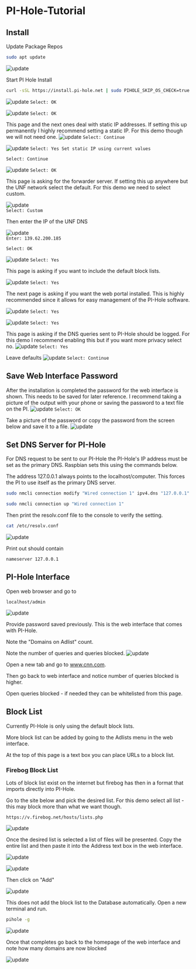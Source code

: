 # PI-Hole-Tutorial
## Install
Update Package Repos

```bash
sudo apt update
```
![update](https://raw.githubusercontent.com/rlentz1236/PI-Hole-Tutorial/main/Capture1.PNG "sudo apt update sample output")

Start PI Hole Install

```bash
curl -sSL https://install.pi-hole.net | sudo PIHOLE_SKIP_OS_CHECK=true bash
```
![update](https://raw.githubusercontent.com/rlentz1236/PI-Hole-Tutorial/main/Capture2.PNG "PI-Hole Install")
`Select: OK`

![update](https://raw.githubusercontent.com/rlentz1236/PI-Hole-Tutorial/main/Capture3.PNG "PI-Hole Install")
`Select: OK`

This page and the next ones deal with static IP addresses. If setting this up permanently I highly recommend setting a static IP. For this demo though we will not need one.
![update](https://raw.githubusercontent.com/rlentz1236/PI-Hole-Tutorial/main/Capture4.PNG "PI-Hole Install")
`Select: Continue`

![update](https://raw.githubusercontent.com/rlentz1236/PI-Hole-Tutorial/main/Capture5.PNG "PI-Hole Install")
`Select: Yes Set static IP using current values`

`Select: Continue` 

![update](https://raw.githubusercontent.com/rlentz1236/PI-Hole-Tutorial/main/Capture6.PNG "PI-Hole Install")
`Select: OK`
 
This page is asking for the forwarder server. If setting this up anywhere but the UNF network select the default. For this demo we need to select custom.

![update](https://raw.githubusercontent.com/rlentz1236/PI-Hole-Tutorial/main/Capture7.PNG "PI-Hole Install")	
`Select: Custom`

Then enter the IP of the UNF DNS

![update](https://raw.githubusercontent.com/rlentz1236/PI-Hole-Tutorial/main/Capture8.PNG "PI-Hole Install")		
`Enter: 139.62.200.185`

`Select: OK`

![update](https://raw.githubusercontent.com/rlentz1236/PI-Hole-Tutorial/main/Capture9.PNG "PI-Hole Install")
`Select: Yes`

This page is asking if you want to include the default block lists.

![update](https://raw.githubusercontent.com/rlentz1236/PI-Hole-Tutorial/main/Capture10.PNG "PI-Hole Install")
`Select: Yes`

The next page is asking if you want the web portal installed. This is highly recommended since it allows for easy management of the PI-Hole software.

![update](https://raw.githubusercontent.com/rlentz1236/PI-Hole-Tutorial/main/Capture11.PNG "PI-Hole Install")
`Select: Yes`

![update](https://raw.githubusercontent.com/rlentz1236/PI-Hole-Tutorial/main/Capture12.PNG "PI-Hole Install")
`Select: Yes`

This page is asking if the DNS queries sent to PI-Hole should be logged. For this demo I recommend enabling this but if you want more privacy select no.
![update](https://raw.githubusercontent.com/rlentz1236/PI-Hole-Tutorial/main/Capture13.PNG "PI-Hole Install")
`Select: Yes`

Leave defaults
![update](https://raw.githubusercontent.com/rlentz1236/PI-Hole-Tutorial/main/Capture14.PNG "PI-Hole Install")
 `Select: Continue`

## Save Web Interface Password
After the installation is completed the password for the web interface is shown. This needs to be saved for later reference. I recommend taking a picture of the output with your phone or saving the password to a text file on the PI.
![update](https://raw.githubusercontent.com/rlentz1236/PI-Hole-Tutorial/main/Capture15.PNG "PI-Hole Password")
`Select: OK`

Take a picture of the password or copy the password from the screen below and save it to a file.
![update](https://raw.githubusercontent.com/rlentz1236/PI-Hole-Tutorial/main/Capture16.PNG "PI-Hole Password")

## Set DNS Server for PI-Hole
For DNS request to be sent to our PI-Hole the PI-Hole's IP address must be set as the primary DNS. Raspbian sets this using the commands below.

The address 127.0.0.1 always points to the localhost/computer. This forces the PI to use itself as the primary DNS server.

```bash
sudo nmcli connection modify "Wired connection 1" ipv4.dns "127.0.0.1"
```

```bash
sudo nmcli connection up "Wired connection 1"
```

Then print the resolv.conf file to the console to verify the setting.

```bash
cat /etc/resolv.conf
```
![update](https://raw.githubusercontent.com/rlentz1236/PI-Hole-Tutorial/main/Capture21.PNG "PI-Hole DNS")

Print out should contain

`nameserver 127.0.0.1`

## PI-Hole Interface
Open web browser and go to

`localhost/admin`

![update](https://raw.githubusercontent.com/rlentz1236/PI-Hole-Tutorial/main/Capture22.PNG "PI-Hole Interface")

Provide password saved previously. 
This is the web interface that comes with PI-Hole.

Note the "Domains on Adlist" count.

Note the number of queries and queries blocked.
![update](https://raw.githubusercontent.com/rlentz1236/PI-Hole-Tutorial/main/Capture23.PNG "PI-Hole Interface")

Open a new tab and go to www.cnn.com.

Then go back to web interface and notice number of queries blocked is higher.

Open queries blocked - if needed they can be whitelisted from this page.

## Block List
Currently PI-Hole is only using the default block lists.

More block list can be added by going to the Adlists menu in the web interface.

At the top of this page is a text box you can place URLs to a block list.

### Firebog Block List
Lots of block list exist on the internet but firebog has then in a format that imports directly into PI-Hole.

Go to the site below and pick the desired list. For this demo select all list - this may block more than what we want though.

`https://v.firebog.net/hosts/lists.php`

![update](https://raw.githubusercontent.com/rlentz1236/PI-Hole-Tutorial/main/Capture24.PNG "PI-Hole")


Once the desired list is selected a list of files will be presented. Copy the entire list and then paste it into the Address text box in the web interface.

![update](https://raw.githubusercontent.com/rlentz1236/PI-Hole-Tutorial/main/Capture25.PNG "PI-Hole")

![update](https://raw.githubusercontent.com/rlentz1236/PI-Hole-Tutorial/main/Capture26.PNG "PI-Hole")

Then click on "Add"

![update](https://raw.githubusercontent.com/rlentz1236/PI-Hole-Tutorial/main/Capture27.PNG "PI-Hole")

This does not add the block list to the Database automatically. Open a new terminal and run.

```bash
pihole -g
```

![update](https://raw.githubusercontent.com/rlentz1236/PI-Hole-Tutorial/main/Capture28.PNG "PI-Hole")

Once that completes go back to the homepage of the web interface and note how many domains are now blocked

![update](https://raw.githubusercontent.com/rlentz1236/PI-Hole-Tutorial/main/Capture29.PNG "PI-Hole")



